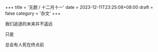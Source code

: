 +++
title = '无题 / 十二月十一'
date = 2023-12-11T23:25:08+08:00
draft = false
category = '杂文'
+++

我们追逐的未来并不遥远

只是

总会有人死在终点前
